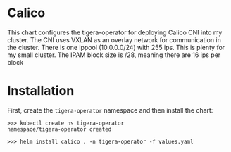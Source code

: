 # Calico
This chart configures the tigera-operator for deploying Calico CNI into my cluster. The CNI uses VXLAN as an overlay network for communication in the cluster. There is one ippool (10.0.0.0/24) with 255 ips. This is plenty for my small cluster. The IPAM block size is /28, meaning there are 16 ips per block

# Installation

First, create the `tigera-operator` namespace and then install the chart:
```
>>> kubectl create ns tigera-operator
namespace/tigera-operator created

>>> helm install calico . -n tigera-operator -f values.yaml
```